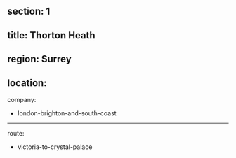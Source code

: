 section: 1
----
title: Thorton Heath
----
region: Surrey
----
location: 
----
company:
- london-brighton-and-south-coast
----
route:
- victoria-to-crystal-palace
